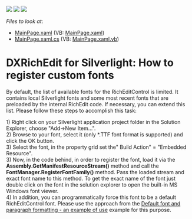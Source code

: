 <!-- default badges list -->
![](https://img.shields.io/endpoint?url=https://codecentral.devexpress.com/api/v1/VersionRange/128606201/11.1.6%2B)
[![](https://img.shields.io/badge/Open_in_DevExpress_Support_Center-FF7200?style=flat-square&logo=DevExpress&logoColor=white)](https://supportcenter.devexpress.com/ticket/details/E3393)
[![](https://img.shields.io/badge/📖_How_to_use_DevExpress_Examples-e9f6fc?style=flat-square)](https://docs.devexpress.com/GeneralInformation/403183)
<!-- default badges end -->
<!-- default file list -->
*Files to look at*:

* [MainPage.xaml](./CS/MainPage.xaml) (VB: [MainPage.xaml](./VB/MainPage.xaml))
* [MainPage.xaml.cs](./CS/MainPage.xaml.cs) (VB: [MainPage.xaml.vb](./VB/MainPage.xaml.vb))
<!-- default file list end -->
# DXRichEdit for Silverlight: How to register custom fonts


<p>By default, the list of available fonts for the RichEditControl is limited. It contains local Silverlight fonts and some most recent fonts that are preloaded by the internal RichEdit code. If necessary, you can extend this list. Please follow these steps to accomplish this task:</p><p>1) Right click on your Silverlight application project folder in the Solution Explorer, choose "Add->New Item...".<br />
2) Browse to your font, select it (only *.TTF font format is supported) and click the OK button.<br />
3) Select the font, in the property grid set the" Build Action" = "Embedded Resource".<br />
3) Now, in the code behind, in order to register the font, load it via the <strong>Assembly.GetManifestResourceStream()</strong> method and call the <strong>FontManager.RegisterFontFamily()</strong> method. Pass the loaded stream and exact font name to this method. To get the exact name of the font just double click on the font in the solution explorer to open the built-in MS Windows font viewer.<br />
4) In addition, you can programmatically force this font to be a default RichEditControl font. Please use the approach from the <a href="https://www.devexpress.com/Support/Center/p/E2757">Default font and paragraph formatting - an example of use</a> example for this purpose.</p>

<br/>


